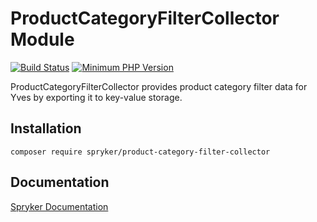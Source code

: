 # ProductCategoryFilterCollector Module
[![Build Status](https://travis-ci.org/spryker/product-category-filter-collector.svg)](https://travis-ci.org/spryker/product-category-filter-collector)
[![Minimum PHP Version](https://img.shields.io/badge/php-%3E%3D%207.2-8892BF.svg)](https://php.net/)

ProductCategoryFilterCollector provides product category filter data for Yves by exporting it to key-value storage.

## Installation

```
composer require spryker/product-category-filter-collector
```

## Documentation

[Spryker Documentation](https://academy.spryker.com/developing_with_spryker/module_guide/modules.html)
